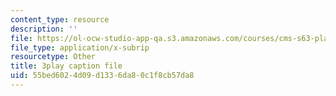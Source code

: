```yaml
---
content_type: resource
description: ''
file: https://ol-ocw-studio-app-qa.s3.amazonaws.com/courses/cms-s63-playful-augmented-reality-audio-design-exploration-fall-2019/55bed6024d09d1336da80c1f8cb57da8_GwmkHdPUl_k.srt
file_type: application/x-subrip
resourcetype: Other
title: 3play caption file
uid: 55bed602-4d09-d133-6da8-0c1f8cb57da8
---
```


